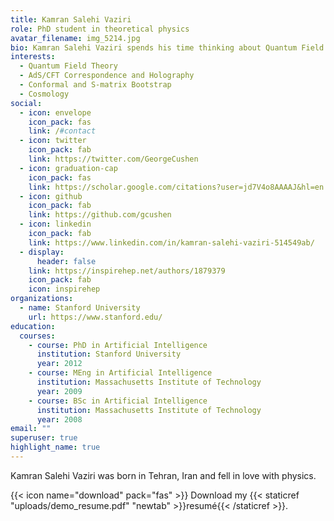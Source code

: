 ```yaml
---
title: Kamran Salehi Vaziri
role: PhD student in theoretical physics
avatar_filename: img_5214.jpg
bio: Kamran Salehi Vaziri spends his time thinking about Quantum Field Theories
interests:
  - Quantum Field Theory
  - AdS/CFT Correspondence and Holography
  - Conformal and S-matrix Bootstrap
  - Cosmology
social:
  - icon: envelope
    icon_pack: fas
    link: /#contact
  - icon: twitter
    icon_pack: fab
    link: https://twitter.com/GeorgeCushen
  - icon: graduation-cap
    icon_pack: fas
    link: https://scholar.google.com/citations?user=jd7V4o8AAAAJ&hl=en
  - icon: github
    icon_pack: fab
    link: https://github.com/gcushen
  - icon: linkedin
    icon_pack: fab
    link: https://www.linkedin.com/in/kamran-salehi-vaziri-514549ab/
  - display:
      header: false
    link: https://inspirehep.net/authors/1879379
    icon_pack: fab
    icon: inspirehep
organizations:
  - name: Stanford University
    url: https://www.stanford.edu/
education:
  courses:
    - course: PhD in Artificial Intelligence
      institution: Stanford University
      year: 2012
    - course: MEng in Artificial Intelligence
      institution: Massachusetts Institute of Technology
      year: 2009
    - course: BSc in Artificial Intelligence
      institution: Massachusetts Institute of Technology
      year: 2008
email: ""
superuser: true
highlight_name: true
---
```

Kamran Salehi Vaziri was born in Tehran, Iran and fell in love with physics.

{{< icon name="download" pack="fas" >}} Download my {{< staticref "uploads/demo_resume.pdf" "newtab" >}}resumé{{< /staticref >}}.